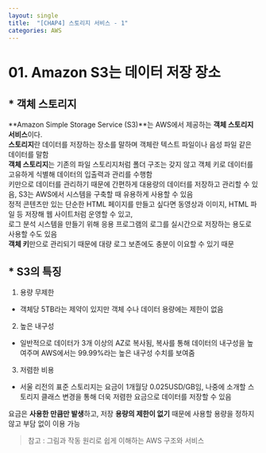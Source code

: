```yaml
---
layout: single
title:  "[CHAP4] 스토리지 서비스 - 1"
categories: AWS
---
```


# 01. Amazon S3는 데이터 저장 장소

## * 객체 스토리지  

**Amazon Simple Storage Service (S3)**는 AWS에서 제공하는 **객체 스토리지 서비스**이다.  
**스토리지**란 데이터를 저장하는 장소를 말하며 객체란 텍스트 파일이나 음성 파일 같은 데이터를 말함  
**객체 스토리지**는 기존의 파일 스토리지처럼 폴더 구조는 갖지 않고 객체 키로 데이터를 고유하게 식별해 데이터의 입출력과 관리를 수행함  
키만으로 데이터를 관리하기 때문에 간편하게 대용량의 데이터를 저장하고 관리할 수 있음, S3는 AWS에서 시스템을 구축할 때 유용하게 사용할 수 있음  
정적 콘텐츠만 있는 단순한 HTML 페이지를 만들고 싶다면 동영상과 이미지, HTML 파일 등 저장해 웹 사이트처럼 운영할 수 있고,  
로그 분석 시스템을 만들기 위해 응용 프로그램의 로그를 실시간으로 저장하는 용도로 사용할 수도 있음  
**객체 키**만으로 관리되기 때문에 대량 로그 보존에도 충분이 이요할 수 있기 때문  


## * S3의 특징

1. 용량 무제한
  - 객체당 5TB라는 제약이 있지만 객체 수나 데이터 용량에는 제한이 없음  

2. 높은 내구성
  - 일반적으로 데이터가 3개 이상의 AZ로 복사됨, 복사를 통해 데이터의 내구성을 높여주며 AWS에서는 99.99%라는 높은 내구성 수치를 보여줌  

3. 저렴한 비용
  - 서울 리전의 표준 스토리지는 요금이 1개월당 0.025USD/GB임, 나중에 소개할 스토리지 클래스 변경을 통해 더욱 저렴한 요금으로 데이터를 저장할 수 있음  

요금은 **사용한 만큼만 발생**하고, 저장 **용량의 제한이 없기** 때문에 사용할 용량을 정하지 않고 부담 없이 이용 가능  

> 참고 : 그림과 작동 원리로 쉽게 이해하는 AWS 구조와 서비스